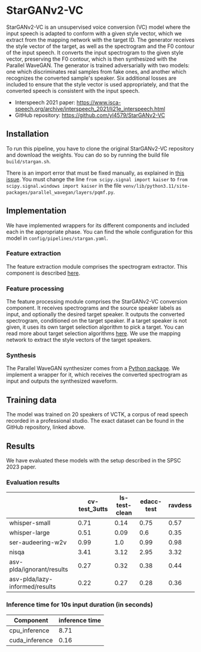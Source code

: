 # StarGANv2-VC

StarGANv2-VC is an unsupervised voice conversion (VC) model where the input speech is adapted to conform with a given style vector, which we extract from the mapping network with the target ID. The generator receives the style vector of the target, as well as the spectrogram and the F0 contour of the input speech. It converts the input spectrogram to the given style vector, preserving the F0 contour, which is then synthesized with the Parallel WaveGAN. The generator is trained adversarially with two models: one which discriminates real samples from fake ones, and another which recognizes the converted sample's speaker. Six additional losses are included to ensure that the style vector is used appropriately, and that the converted speech is consistent with the input speech.

- Interspeech 2021 paper: <https://www.isca-speech.org/archive/interspeech_2021/li21e_interspeech.html>
- GitHub repository: <https://github.com/yl4579/StarGANv2-VC>

## Installation

To run this pipeline, you have to clone the original StarGANv2-VC repository and download the weights. You can do so by running the build file `build/stargan.sh`.

There is an import error that must be fixed manually, as explained in [this issue](https://github.com/kan-bayashi/ParallelWaveGAN/issues/430). You must change the line `from scipy.signal import kaiser` to `from scipy.signal.windows import kaiser` in the file `venv/lib/python3.11/site-packages/parallel_wavegan/layers/pqmf.py`.

## Implementation

We have implemented wrappers for its different components and included each in the appropriate phase. You can find the whole configuration for this model in `config/pipelines/stargan.yaml`.

### Feature extraction

The feature extraction module comprises the spectrogram extractor. This component is described [here](components/featex/spectrogram.md).

### Feature processing

The feature processing module comprises the StarGANv2-VC conversion component. It receives spectrograms and the source speaker labels as input, and optionally the desired target speaker. It outputs the converted spectrogram, conditioned on the target speaker. If a target speaker is not given, it uses its own target selection algorithm to pick a target. You can read more about target selection algorithms [here](components/target_selection.md). We use the mapping network to extract the style vectors of the target speakers.

### Synthesis

The Parallel WaveGAN synthesizer comes from a [Python package](https://pypi.org/project/parallel-wavegan/). We implement a wrapper for it, which receives the converted spectrogram as input and outputs the synthesized waveform.

## Training data

The model was trained on 20 speakers of VCTK, a corpus of read speech recorded in a professional studio. The exact dataset can be found in the GitHub repository, linked above.

## Results

We have evaluated these models with the setup described in the SPSC 2023 paper.

### Evaluation results

| | cv-test_3utts | ls-test-clean | edacc-test | ravdess |
| --- | --- | --- | --- | --- |
| whisper-small | 0.71 | 0.14 | 0.75 | 0.57 |
| whisper-large | 0.51 | 0.09 | 0.6 | 0.35 |
| ser-audeering-w2v | 0.99 | 1.0 | 0.99 | 0.98 |
| nisqa | 3.41 | 3.12 | 2.95 | 3.32 |
| asv-plda/ignorant/results | 0.27 | 0.32 | 0.38 | 0.44 |
| asv-plda/lazy-informed/results | 0.22 | 0.27 | 0.28 | 0.36 |

### Inference time for 10s input duration (in seconds)

| Component | inference time |
| --- | --- |
| cpu_inference | 8.71 |
| cuda_inference | 0.16 |
